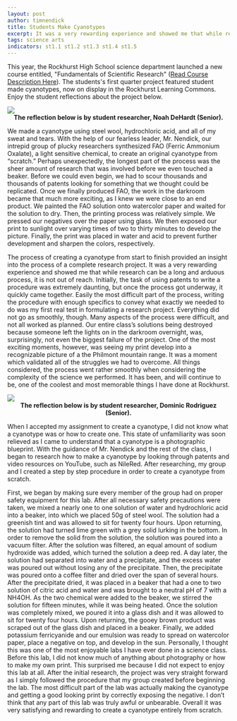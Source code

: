 ```yaml
---
layout: post
author: timnendick
title: Students Make Cyanotypes
excerpt: It was a very rewarding experience and showed me that while research can be a long and arduous process, it is not out of reach. All things considered, the process went rather smoothly when considering the complexity of the science we performed. It has been, and will continue to be, one of the coolest and most memorable things I have done at Rockhurst.
tags: science arts
indicators: st1.1 st1.2 st1.3 st1.4 st1.5 
---
```


This year, the Rockhurst High School science department launched a new course entitled, "Fundamentals of Scientific Research" ([Read Course Description Here](https://www.rockhursths.edu/file/academics/2018-19/Course-Catalogue-18-19-DT-to-share.pdf)). The students's first quarter project featured student made cyanotypes, now on display in the Rockhurst Learning Commons. Enjoy the student reflections about the project below.
      
<div class="flex-wrapper">
  <div class="x1"><img src="{{ site.baseurl }}/img/Cyanotype1.jpg"></div>
</div>

<center> <b> The reflection below is by student researcher, Noah DeHardt (Senior). </b> </center>

We made a cyanotype using steel wool, hydrochloric acid, and all of my sweat and tears. With the help of our fearless leader, Mr. Nendick, our intrepid group of plucky researchers synthesized FAO (Ferric Ammonium Oxalate), a light sensitive chemical, to create an original cyanotype from “scratch.” Perhaps unexpectedly, the longest part of the process was the sheer amount of research that was involved before we even touched a beaker. Before we could even begin, we had to scour thousands and thousands of patents looking for something that we thought could be replicated. Once we finally produced FAO, the work in the darkroom became that much more exciting, as I knew we were close to an end product. We painted the FAO solution onto watercolor paper and waited for the solution to dry. Then, the printing process was relatively simple. We pressed our negatives over the paper using glass. We then exposed our print to sunlight over varying times of two to thirty minutes to develop the picture. Finally, the print was placed in water and acid to prevent further development and sharpen the colors, respectively.

The process of creating a cyanotype from start to finish provided an insight into the process of a complete research project. It was a very rewarding experience and showed me that while research can be a long and arduous process, it is not out of reach. Initially, the task of using patents to write a procedure was extremely daunting, but once the process got underway, it quickly came together. Easily the most difficult part of the process, writing the procedure with enough specifics to convey what exactly we needed to do was my first real test in formulating a research project. Everything did not go as smoothly, though. Many aspects of the process were difficult, and not all worked as planned. Our entire class’s solutions being destroyed because someone left the lights on in the darkroom overnight, was, surprisingly, not even the biggest failure of the project. One of the most exciting moments, however, was seeing my print develop into a recognizable picture of a the Philmont mountain range. It was a moment which validated all of the struggles we had to overcome. All things considered, the process went rather smoothly when considering the complexity of the science we performed. It has been, and will continue to be, one of the coolest and most memorable things I have done at Rockhurst.

<div class="flex-wrapper">
  <div class="x1"><img src="{{ site.baseurl }}/img/Cyanotype2.jpg"></div>
</div>
<center> <b> The reflection below is by student researcher, Dominic Rodriguez (Senior).</b> </center>

When I accepted my assignment to create a cyanotype, I did not know what a cyanotype was or how to create one. This state of unfamiliarity was soon relieved as I came to understand that a cyanotype is a photographic blueprint. With the guidance of Mr. Nendick and the rest of the class, I began to research how to make a cyanotype by looking through patents and video resources on YouTube, such as NileRed. After researching, my group and I created a step by step procedure in order to create a cyanotype from scratch.

First, we began by making sure every member of the group had on proper safety equipment for this lab. After all necessary safety precautions were taken, we mixed a nearly one to one solution of water and hydrochloric acid into a beaker, into which we placed 50g of steel wool. The solution had a greenish tint and was allowed to sit for twenty four hours. Upon returning, the solution had turned lime green with a grey solid lurking in the bottom. In order to remove the solid from the solution, the solution was poured into a vacuum filter. After the solution was filtered, an equal amount of sodium hydroxide was added, which turned the solution a deep red. A day later, the solution had separated into water and a precipitate, and the excess water was poured out without losing any of the precipitate. Then, the precipitate was poured onto a coffee filter and dried over the span of several hours. After the precipitate dried, it was placed in a beaker that had a one to two solution of citric acid and water and was brought to a neutral pH of 7 with a NH4OH. As the two chemical were added to the beaker, we stirred the solution for fifteen minutes, while it was being heated. Once the solution was completely mixed, we poured it into a glass dish and it was allowed to sit for twenty four hours. Upon returning, the gooey brown product was scraped out of the glass dish and placed in a beaker. Finally, we added potassium ferricyanide and our emulsion was ready to spread on watercolor paper, place a negative on top, and develop in the sun.
Personally, I thought this was one of the most enjoyable labs I have ever done 
in a science class. Before this lab, I did not know much of anything about photography or how to make my own print. This surprised me because I did not expect to enjoy this lab at all. After the initial research, the project was very straight forward as I simply followed the procedure that my group created before beginning the lab. The most difficult part of the lab was actually making the cyanotype and getting a good looking print by correctly exposing the negative. I don’t think that any part of this lab was truly awful or unbearable. Overall it was very satisfying and rewarding to create a cyanotype entirely from scratch.

